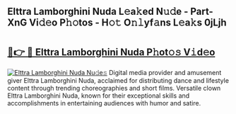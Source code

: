 ## Elttra Lamborghini Nuda L𝚎a𝚔ed N𝚞𝚍e - Part-XnG Vi𝚍𝚎o P𝚑𝚘tos - H𝚘𝚝 O𝚗𝚕yf𝚊ns L𝚎a𝚔s 0jLjh

# <h2><a href="http://kf5edh.oniu.top/?m=Elttra+Lamborghini+Nuda">🔗👉 🔴 Elttra Lamborghini Nuda P𝚑ot𝚘𝚜 V𝚒d𝚎o</a></h2>

[![Elttra Lamborghini Nuda Nu𝚍e𝚜](https://i.imgur.com/0qMVB7G.gif)](http://kf5edh.oniu.top/?m=Elttra+Lamborghini+Nuda)
Digital media provider and amusement giver Elttra Lamborghini Nuda, acclaimed for distributing dance and lifestyle content through trending choreographies and short films. Versatile clown Elttra Lamborghini Nuda, known for their exceptional skills and accomplishments in entertaining audiences with humor and satire.  
